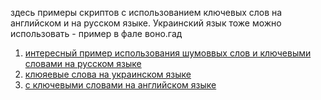 здесь примеры скриптов с использованием ключевых слов на английском и на русском языке.
Украинский язык тоже можно использовать - пример в фале воно.гад  
1.  [интересный пример использования шумоввых слов и ключевыми словами на русском языке](мста.гад  )
2.  [клюяевые слова на украинском языке](воно.гад)
3.  [с ключевыми словами на английском языке](vivat.гад)  
